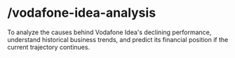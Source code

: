 # /vodafone-idea-analysis
To analyze the causes behind Vodafone Idea's declining performance, understand historical business trends, and predict its financial position if the current trajectory continues.
